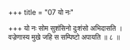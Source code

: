 +++
title = "07 यो नः"

+++
यो नः सोम सुशंसिनो दुःशंसो अभिदासति ।  
वज्रेणास्य मुखे जहि स सम्पिष्टो अपायति ॥ ८ ॥